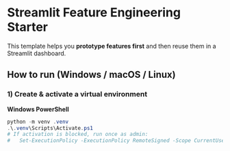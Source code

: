 
# Streamlit Feature Engineering Starter

This template helps you **prototype features first** and then reuse them in a Streamlit dashboard.

## How to run (Windows / macOS / Linux)

### 1) Create & activate a virtual environment

**Windows PowerShell**
```powershell
python -m venv .venv
.\.venv\Scripts\Activate.ps1
# If activation is blocked, run once as admin:
#   Set-ExecutionPolicy -ExecutionPolicy RemoteSigned -Scope CurrentUser